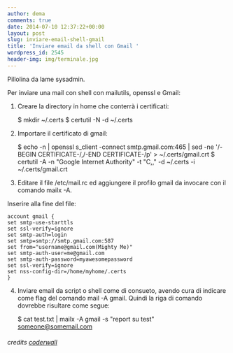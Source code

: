 ```yaml
---
author: dema
comments: true
date: 2014-07-10 12:37:22+00:00
layout: post
slug: inviare-email-shell-gmail
title: 'Inviare email da shell con Gmail '
wordpress_id: 2545
header-img: img/terminale.jpg
---
```


Pillolina da lame sysadmin.

Per inviare una mail con shell con mailutils, openssl e Gmail:

1. Creare la directory in home che conterrà i certificati:


    $ mkdir ~/.certs 
    $ certutil -N -d ~/.certs

2. Importare il certificato di gmail:
    

    $ echo -n | openssl s_client -connect smtp.gmail.com:465 | sed -ne '/-BEGIN CERTIFICATE-/,/-END CERTIFICATE-/p' > ~/.certs/gmail.crt
    $ certutil -A -n "Google Internet Authority" -t "C,," -d ~/.certs -i ~/.certs/gmail.crt


3. Editare il file /etc/mail.rc ed aggiungere il profilo gmail da invocare con il comando mailx -A.  

Inserire alla fine del file:

    account gmail { 
    set smtp-use-starttls
    set ssl-verify=ignore
    set smtp-auth=login
    set smtp=smtp://smtp.gmail.com:587
    set from="username@gmail.com(Mighty Me)"
    set smtp-auth-user=me@gmail.com
    set smtp-auth-password=myawesomepassword
    set ssl-verify=ignore
    set nss-config-dir=/home/myhome/.certs
    }

4. Inviare email da script o shell come di consueto, avendo cura di indicare come flag del comando mail -A gmail.
Quindi la riga di comando dovrebbe risultare come segue:


    $ cat test.txt | mailx -A gmail -s "report su test" someone@somemail.com


###### credits [coderwall](https://coderwall.com/p/ez1x2w)
